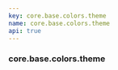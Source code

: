 ```yaml
---
key: core.base.colors.theme
name: core.base.colors.theme
api: true
---
```


### core.base.colors.theme
